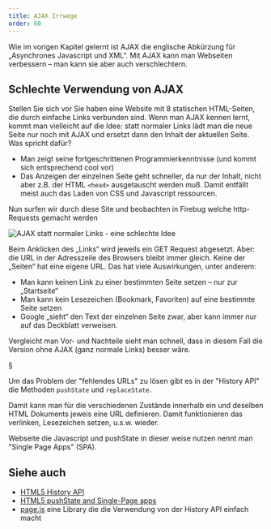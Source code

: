 ```yaml
---
title: AJAX Irrwege
order: 60
---
```


Wie im vorigen Kapitel gelernt ist AJAX die englische Abkürzung für „Asynchrones
Javascript und XML“. Mit AJAX kann man Webseiten verbessern – man kann sie aber
auch verschlechtern.

## Schlechte Verwendung von AJAX

Stellen Sie sich vor Sie haben eine Website mit 8 statischen HTML-Seiten, die
durch einfache Links verbunden sind. Wenn man AJAX kennen lernt, kommt man vielleicht
auf die Idee: statt normaler Links lädt man die neue Seite nur noch mit AJAX und ersetzt dann den Inhalt der aktuellen Seite. Was spricht
dafür?

- Man zeigt seine fortgeschrittenen Programmierkenntnisse (und kommt sich entsprechend cool vor)
- Das Anzeigen der einzelnen Seite geht schneller, da nur der Inhalt, nicht aber z.B. der HTML `<head>` ausgetauscht werden muß. Damit entfällt meist auch das Laden von CSS und Javascript ressourcen.

Nun surfen wir durch diese Site und beobachten in Firebug welche http-Requests
gemacht werden

![AJAX statt normaler Links - eine schlechte Idee](/images/ajax-bad.png)

Beim Anklicken des „Links“ wird jeweils ein GET
Request abgesetzt. Aber: die URL in der Adresszeile des Browsers bleibt immer
gleich. Keine der „Seiten“ hat eine eigene URL.
Das hat viele Auswirkungen, unter anderem:

- Man kann keinen Link zu einer bestimmten Seite setzen – nur zur „Startseite“
- Man kann kein Lesezeichen (Bookmark, Favoriten) auf eine bestimmte Seite setzen
- Google „sieht“ den Text der einzelnen Seite zwar, aber kann immer nur auf das Deckblatt verweisen.

Vergleicht man Vor- und Nachteile sieht man schnell, dass in diesem Fall die
Version ohne AJAX (ganz normale Links) besser wäre.

§

Um das Problem der "fehlendes URLs" zu lösen gibt es in der
"History API" die Methoden `pushState` und `replaceState`.

Damit kann man für die verschiedenen Zustände innerhalb ein und deselben
HTML Dokuments jeweis eine URL definieren. Damit funktionieren das
verlinken, Lesezeichen setzen, u.s.w. wieder.

Webseite die Javascript und pushState in dieser weise nutzen nennt
man "Single Page Apps" (SPA).

## Siehe auch

- [HTML5 History API](https://html.spec.whatwg.org/multipage/browsers.html#the-history-interface)
- [HTML5 pushState and Single-Page apps](https://www.frontendjournal.com/html5-pushstate-and-single-page-apps/)
- [page.js](https://visionmedia.github.io/page.js/) eine Library die die Verwendung von der History API einfach macht
